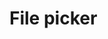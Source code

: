 <EuiPageHeader>
  <EuiPageHeaderSection>
    <EuiTitle @size="l">
      <h1>
        File picker
      </h1>
    </EuiTitle>
  </EuiPageHeaderSection>
</EuiPageHeader>